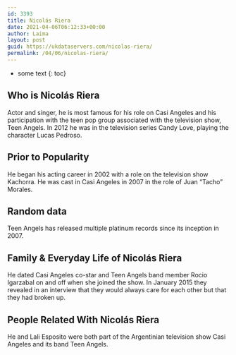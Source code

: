 ```yaml
---
id: 3393
title: Nicolás Riera
date: 2021-04-06T06:12:33+00:00
author: Laima
layout: post
guid: https://ukdataservers.com/nicolas-riera/
permalink: /04/06/nicolas-riera/
---
```


* some text
{: toc}


## Who is Nicolás Riera
                  
                  
                  
Actor and singer, he is most famous for his role on Casi Angeles and his participation with the teen pop group associated with the television show, Teen Angels. In 2012 he was in the television series Candy Love, playing the character Lucas Pedroso.
                  
              
            
              
            
                
                
                
## Prior to Popularity
                  
                  
                  
He began his acting career in 2002 with a role on the television show Kachorra. He was cast in Casi Angeles in 2007 in the role of Juan &#8220;Tacho&#8221; Morales.
                  
              
            
              
            
                
                
                
## Random data
                  
                  
                  
Teen Angels has released multiple platinum records since its inception in 2007.
                  
              
            
              
            
                
                
                
## Family & Everyday Life of Nicolás Riera
                  
                  
                  
He dated Casi Angeles co-star and Teen Angels band member Rocio Igarzabal on and off when she joined the show. In January 2015 they revealed in an interview that they would always care for each other but that they had broken up.
                  
              
            
              
            
                
                
                
## People Related With Nicolás Riera
                  
                  
                  
He and Lali Esposito were both part of the Argentinian television show Casi Angeles and its band Teen Angels.
                  
              
            
              
            
                
              
            
              
              
            
            
              
            
          
          
          